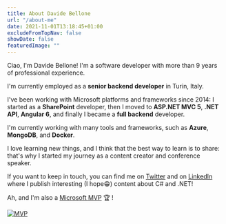 ```yaml
---
title: About Davide Bellone
url: "/about-me"
date: 2021-11-01T13:18:45+01:00
excludeFromTopNav: false
showDate: false
featuredImage: ""
---
```


Ciao, I'm Davide Bellone! I'm a software developer with more than 9 years of professional experience.

I'm currently employed as a **senior backend developer** in Turin, Italy.

I've been working with Microsoft platforms and frameworks since 2014: I started as a **SharePoint** developer, then I moved to **ASP.NET MVC 5**, **.NET API**, **Angular 6**, and finally I became a **full backend** developer.

I'm currently working with many tools and frameworks, such as **Azure**, **MongoDB**, and **Docker**.

I love learning new things, and I think that the best way to learn is to share: that's why I started my journey as a content creator and conference speaker.

If you want to keep in touch, you can find me on [Twitter](https://twitter.com/BelloneDavide) and on [LinkedIn](https://www.linkedin.com/in/bellonedavide/) where I publish interesting (I hope😁) content about C# and .NET!

Ah, and I'm also a [Microsoft MVP](https://mvp.microsoft.com/en-us/PublicProfile/5005077?fullName=Davide%20Bellone) 🏆 !

[![MVP](https://code4it.dev/img/MVP_badge.png)](https://mvp.microsoft.com/en-us/PublicProfile/5005077?fullName=Davide%20Bellone)